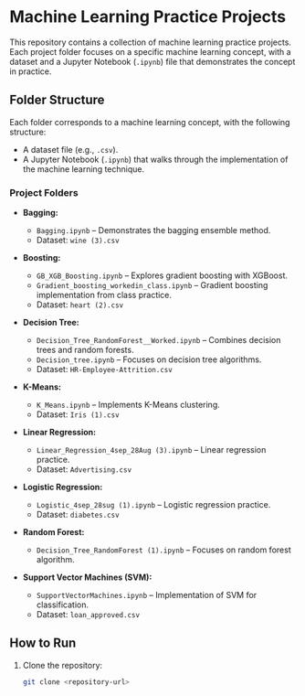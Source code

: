 # Machine Learning Practice Projects

This repository contains a collection of machine learning practice projects. Each project folder focuses on a specific machine learning concept, with a dataset and a Jupyter Notebook (`.ipynb`) file that demonstrates the concept in practice.

## Folder Structure

Each folder corresponds to a machine learning concept, with the following structure:
- A dataset file (e.g., `.csv`).
- A Jupyter Notebook (`.ipynb`) that walks through the implementation of the machine learning technique.

### Project Folders

- **Bagging:**
  - `Bagging.ipynb` – Demonstrates the bagging ensemble method.
  - Dataset: `wine (3).csv`

- **Boosting:**
  - `GB_XGB_Boosting.ipynb` – Explores gradient boosting with XGBoost.
  - `Gradient_boosting_workedin_class.ipynb` – Gradient boosting implementation from class practice.
  - Dataset: `heart (2).csv`

- **Decision Tree:**
  - `Decision_Tree_RandomForest__Worked.ipynb` – Combines decision trees and random forests.
  - `Decision_tree.ipynb` – Focuses on decision tree algorithms.
  - Dataset: `HR-Employee-Attrition.csv`

- **K-Means:**
  - `K_Means.ipynb` – Implements K-Means clustering.
  - Dataset: `Iris (1).csv`

- **Linear Regression:**
  - `Linear_Regression_4sep_28Aug (3).ipynb` – Linear regression practice.
  - Dataset: `Advertising.csv`

- **Logistic Regression:**
  - `Logistic_4sep_28sug (1).ipynb` – Logistic regression practice.
  - Dataset: `diabetes.csv`

- **Random Forest:**
  - `Decision_Tree_RandomForest (1).ipynb` – Focuses on random forest algorithm.
  
- **Support Vector Machines (SVM):**
  - `SupportVectorMachines.ipynb` – Implementation of SVM for classification.
  - Dataset: `loan_approved.csv`

## How to Run

1. Clone the repository:
   ```bash
   git clone <repository-url>

